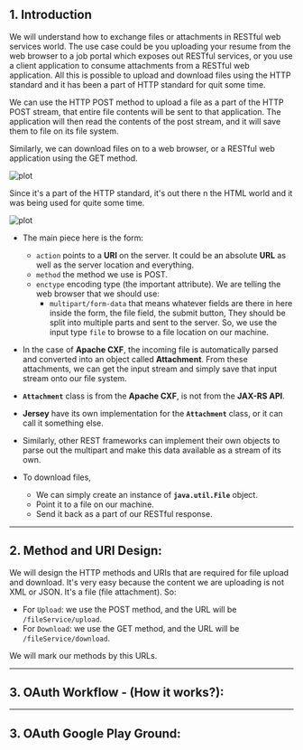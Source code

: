 ## 1. Introduction


  We will understand how to exchange files or attachments in RESTful web services world. The use case could be you
  uploading your resume from the web browser to a job portal which exposes out RESTful services, or you use a client
  application to consume attachments from a RESTful web application. All this is possible to upload and download files
  using the HTTP standard and it has been a part of HTTP standard for quit some time.
  
  We can use the HTTP POST method to upload a file as a part of the HTTP POST stream, that entire file contents will be
  sent to that application. The application will then read the contents of the post stream, and it will save them to file
  on its file system.
  
  Similarly, we can download files on to a web browser, or a RESTful web application using the GET method.
   

![plot](./images/1.png)

Since it's a part of the HTTP standard, it's out there n the HTML world and it was being
used for quite some time.

![plot](./images/2.png)

* The main piece here is the form:
  * `action` points to a **URI** on the server. It could be an absolute **URL** as well
  as the server location and everything.
  * `method` the method we use is POST.
  * `enctype` encoding type (the important attribute). We are telling the web browser 
  that we should use:
    * `multipart/form-data` that means whatever fields are there in here inside the form,
    the file field, the submit button, They should be split into multiple parts and sent
    to the server. So, we use the input type `file` to browse to a file location on our 
    machine.

* In the case of **Apache CXF**, the incoming file is automatically parsed and converted into an object called **Attachment**.
From these attachments, we can get the input stream and simply save that input stream onto our file system.

* **`Attachment`** class is from the **Apache CXF**, is not from the **JAX-RS API**.
* **Jersey** have its own implementation for the **`Attachment`** class, or it can call it something else.
* Similarly, other REST frameworks can implement their own objects to parse out the multipart and make this data available
as a stream of its own.


* To download files, 
   * We can simply create an instance of **`java.util.File`** object.
   * Point it to a file on our machine.
   * Send it back as a part of our RESTful response.
 
 
***

## 2. Method and URI Design:

We will design the HTTP methods and URIs that are required for file upload and download.
It's very easy because the content we are uploading is not XML or JSON. It's a file (file attachment). So:
* For `Upload`: we use the POST method, and the URL will be `/fileService/upload`.
* For `Download`: we use the GET method, and the URL will be `/fileService/download`. 

We will mark our methods by this URLs.



***

## 3. OAuth Workflow - (How it works?):


    
***

## 3. OAuth Google Play Ground:






